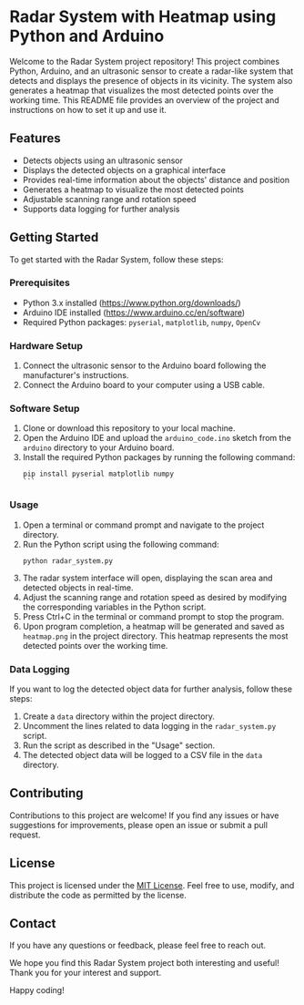 # Radar System with Heatmap using Python and Arduino

Welcome to the Radar System project repository! This project combines Python, Arduino, and an ultrasonic sensor to create a radar-like system that detects and displays the presence of objects in its vicinity. The system also generates a heatmap that visualizes the most detected points over the working time. This README file provides an overview of the project and instructions on how to set it up and use it.

## Features

- Detects objects using an ultrasonic sensor
- Displays the detected objects on a graphical interface
- Provides real-time information about the objects' distance and position
- Generates a heatmap to visualize the most detected points
- Adjustable scanning range and rotation speed
- Supports data logging for further analysis

## Getting Started

To get started with the Radar System, follow these steps:

### Prerequisites

- Python 3.x installed (https://www.python.org/downloads/)
- Arduino IDE installed (https://www.arduino.cc/en/software)
- Required Python packages: `pyserial`, `matplotlib`, `numpy`, `OpenCv`

### Hardware Setup

1. Connect the ultrasonic sensor to the Arduino board following the manufacturer's instructions.
2. Connect the Arduino board to your computer using a USB cable.

### Software Setup

1. Clone or download this repository to your local machine.
2. Open the Arduino IDE and upload the `arduino_code.ino` sketch from the `arduino` directory to your Arduino board.
3. Install the required Python packages by running the following command:
   `````
   pip install pyserial matplotlib numpy
   ```

### Usage

1. Open a terminal or command prompt and navigate to the project directory.
2. Run the Python script using the following command:
   ````
   python radar_system.py
   ````
3. The radar system interface will open, displaying the scan area and detected objects in real-time.
4. Adjust the scanning range and rotation speed as desired by modifying the corresponding variables in the Python script.
5. Press Ctrl+C in the terminal or command prompt to stop the program.
6. Upon program completion, a heatmap will be generated and saved as `heatmap.png` in the project directory. This heatmap represents the most detected points over the working time.

### Data Logging

If you want to log the detected object data for further analysis, follow these steps:

1. Create a `data` directory within the project directory.
2. Uncomment the lines related to data logging in the `radar_system.py` script.
3. Run the script as described in the "Usage" section.
4. The detected object data will be logged to a CSV file in the `data` directory.

## Contributing

Contributions to this project are welcome! If you find any issues or have suggestions for improvements, please open an issue or submit a pull request.

## License

This project is licensed under the [MIT License](LICENSE). Feel free to use, modify, and distribute the code as permitted by the license.

## Contact

If you have any questions or feedback, please feel free to reach out.

We hope you find this Radar System project both interesting and useful! Thank you for your interest and support.

Happy coding!
